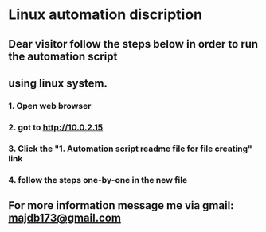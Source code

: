 # Linux automation discription
## Dear visitor follow the steps below in order to run the automation script
## using linux system.
### 1. Open web browser
### 2. got to http://10.0.2.15
### 3. Click the "1. Automation script readme file for file creating" link
### 4. follow the steps one-by-one in the new file 
## For more information message me via gmail: majdb173@gmail.com
